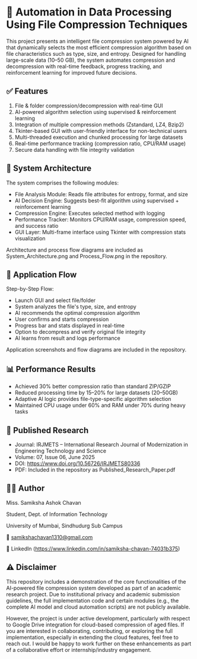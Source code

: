 # 🤖 Automation in Data Processing Using File Compression Techniques
This project presents an intelligent file compression system powered by AI that dynamically selects the most efficient compression algorithm based on file characteristics such as type, size, and entropy. Designed for handling large-scale data (10–50 GB), the system automates compression and decompression with real-time feedback, progress tracking, and reinforcement learning for improved future decisions.

## ✅ Features
1. File & folder compression/decompression with real-time GUI
2. AI-powered algorithm selection using supervised & reinforcement learning
3. Integration of multiple compression methods (Zstandard, LZ4, Bzip2)
4. Tkinter-based GUI with user-friendly interface for non-technical users
5. Multi-threaded execution and chunked processing for large datasets
6. Real-time performance tracking (compression ratio, CPU/RAM usage)
7. Secure data handling with file integrity validation
## 🧩 System Architecture
The system comprises the following modules:
- File Analysis Module: Reads file attributes for entropy, format, and size
- AI Decision Engine: Suggests best-fit algorithm using supervised + reinforcement learning
- Compression Engine: Executes selected method with logging
- Performance Tracker: Monitors CPU/RAM usage, compression speed, and success ratio
- GUI Layer: Multi-frame interface using Tkinter with compression stats visualization

Architecture and process flow diagrams are included as System_Architecture.png and Process_Flow.png in the repository.

## 🔁 Application Flow
Step-by-Step Flow:
- Launch GUI and select file/folder
- System analyzes the file's type, size, and entropy
- AI recommends the optimal compression algorithm
- User confirms and starts compression
- Progress bar and stats displayed in real-time
- Option to decompress and verify original file integrity
- AI learns from result and logs performance

Application screenshots and flow diagrams are included in the repository.

## 📊 Performance Results
- Achieved 30% better compression ratio than standard ZIP/GZIP
- Reduced processing time by 15–20% for large datasets (20–50GB)
- Adaptive AI logic provides file-type-specific algorithm selection
- Maintained CPU usage under 60% and RAM under 70% during heavy tasks

## 📂 Published Research
- Journal: IRJMETS – International Research Journal of Modernization in Engineering Technology and Science
- Volume: 07, Issue 06, June 2025
- DOI: https://www.doi.org/10.56726/IRJMETS80336
- PDF: Included in the repository as Published_Research_Paper.pdf

## 👩‍💻 Author
Miss. Samiksha Ashok Chavan

Student, Dept. of Information Technology

University of Mumbai, Sindhudurg Sub Campus

📧 samikshachavan1310@gmail.com

🔗 LinkedIn (https://www.linkedin.com/in/samiksha-chavan-74031b375)

## ⚠️ Disclaimer
This repository includes a demonstration of the core functionalities of the AI-powered file compression system developed as part of an academic research project. Due to institutional privacy and academic submission guidelines, the full implementation code and certain modules (e.g., the complete AI model and cloud automation scripts) are not publicly available.

However, the project is under active development, particularly with respect to Google Drive integration for cloud-based compression of aged files.
If you are interested in collaborating, contributing, or exploring the full implementation, especially in extending the cloud features, feel free to reach out. I would be happy to work further on these enhancements as part of a collaborative effort or internship/industry engagement.

